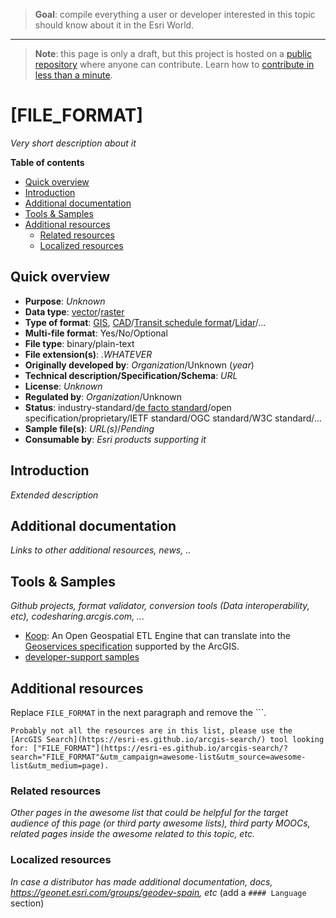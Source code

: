 > **Goal**: compile everything a user or developer interested in this topic should know about it in the Esri World.

---
> **Note**: this page is only a draft, but this project is hosted on a [public repository](https://github.com/hhkaos/awesome-arcgis) where anyone can contribute. Learn how to [contribute in less than a minute](https://github.com/hhkaos/awesome-arcgis/blob/master/CONTRIBUTING.md#contributions).

# [FILE_FORMAT]

*Very short description about it*

<!-- START doctoc generated TOC please keep comment here to allow auto update -->
<!-- DON'T EDIT THIS SECTION, INSTEAD RE-RUN doctoc TO UPDATE -->
**Table of contents**

- [Quick overview](#quick-overview)
- [Introduction](#introduction)
- [Additional documentation](#additional-documentation)
- [Tools & Samples](#tools--samples)
- [Additional resources](#additional-resources)
  - [Related resources](#related-resources)
  - [Localized resources](#localized-resources)

<!-- END doctoc generated TOC please keep comment here to allow auto update -->

## Quick overview

* **Purpose**: *Unknown*
* **Data type**: [vector](../../../data-types/vector/README.md)/[raster](../../../data-types/raster/README.md)
* **Type of format**: [GIS](../../../data-types/vector/gis/README.md), [CAD](../../../data-types/vector/cad/README.md)/[Transit schedule format](../../../data-types/vector/transit-schedule/README.md)/[Lidar](../../../data-types/vector/lidar/README.md)/...
* **Multi-file format**: Yes/No/Optional
* **File type**: binary/plain-text
* **File extension(s)**: *.WHATEVER*
* **Originally developed by**: *Organization*/Unknown (*year*)
* **Technical description/Specification/Schema**: *URL*
* **License**: *Unknown*
* **Regulated by**: *Organization*/Unknown
* **Status**: industry-standard/[de facto standard](https://en.wikipedia.org/wiki/De_facto_standard)/open specification/proprietary/IETF standard/OGC standard/W3C standard/...
* **Sample file(s)**: *URL(s)*/*Pending*
* **Consumable by**: *Esri products supporting it*

## Introduction

*Extended description*

## Additional documentation

*Links to other additional resources, news, ..*

## Tools & Samples

*Github projects, format validator, conversion tools (Data interoperability, etc), codesharing.arcgis.com, ...*

* [Koop](../../../../../arcgis/developers/devops/technologies/koop/README.md): An Open Geospatial ETL Engine that can translate into the [Geoservices specification](https://geoservices.github.io/) supported by the ArcGIS.
* [developer-support samples](https://github.com/Esri/developer-support/search?q=csv&unscoped_q=FORMAT)

## Additional resources

Replace `FILE_FORMAT` in the next paragraph and remove the \`\`\`.

```
Probably not all the resources are in this list, please use the [ArcGIS Search](https://esri-es.github.io/arcgis-search/) tool looking for: ["FILE_FORMAT"](https://esri-es.github.io/arcgis-search/?search="FILE_FORMAT"&utm_campaign=awesome-list&utm_source=awesome-list&utm_medium=page).
```

### Related resources

*Other pages in the awesome list that could be helpful for the target audience of this page (or third party awesome lists), third party MOOCs, related pages inside the awesome related to this topic, etc.*

### Localized resources

*In case a distributor has made additional documentation, docs, https://geonet.esri.com/groups/geodev-spain, etc* (add a ```#### Language``` section)
